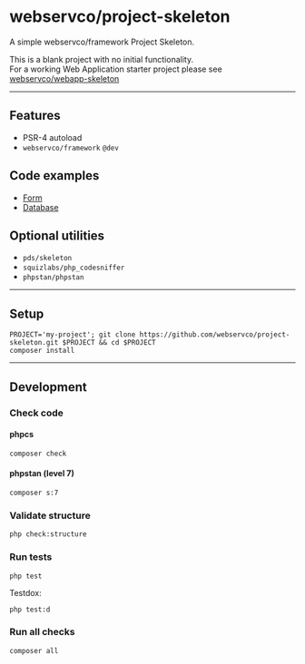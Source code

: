 # webservco/project-skeleton

A simple webservco/framework Project Skeleton.

This is a blank project with no initial functionality.  
For a working Web Application starter project please see [webservco/webapp-skeleton](https://github.com/webservco/webapp-skeleton)

---

## Features
* PSR-4 autoload
* `webservco/framework` `@dev`

## Code examples
* [Form](\docs\Examples\Form.md)
* [Database](\docs\Examples\Database.md)

## Optional utilities
* `pds/skeleton`
* `squizlabs/php_codesniffer`
* `phpstan/phpstan`



---

## Setup
```
PROJECT='my-project'; git clone https://github.com/webservco/project-skeleton.git $PROJECT && cd $PROJECT
composer install
```

---

## Development

### Check code

#### phpcs
```
composer check

```

#### phpstan (level 7)
```
composer s:7
```

### Validate structure
```
php check:structure
```

### Run tests
```
php test
```
Testdox:
```
php test:d
```

### Run all checks
```
composer all
```
